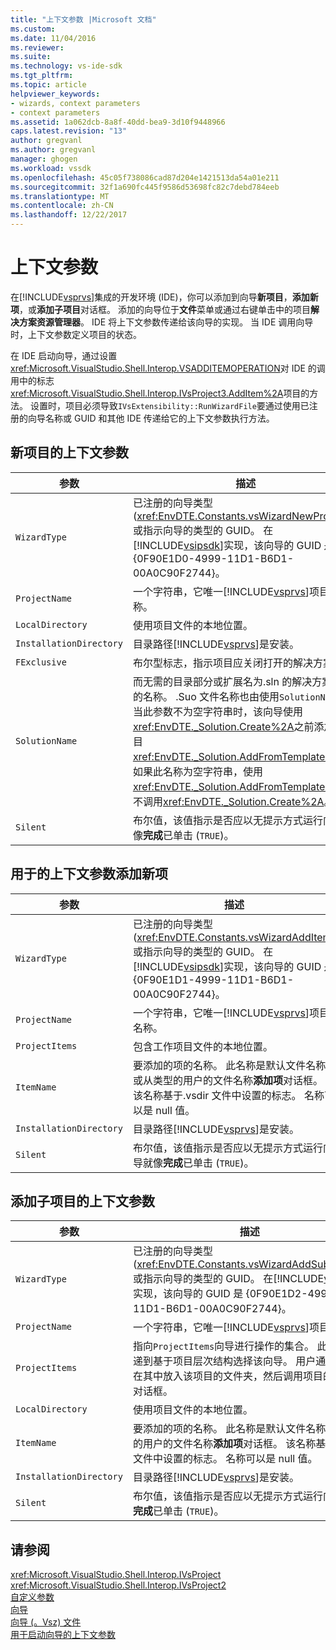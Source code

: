 ```yaml
---
title: "上下文参数 |Microsoft 文档"
ms.custom: 
ms.date: 11/04/2016
ms.reviewer: 
ms.suite: 
ms.technology: vs-ide-sdk
ms.tgt_pltfrm: 
ms.topic: article
helpviewer_keywords:
- wizards, context parameters
- context parameters
ms.assetid: 1a062dcb-8a8f-40dd-bea9-3d10f9448966
caps.latest.revision: "13"
author: gregvanl
ms.author: gregvanl
manager: ghogen
ms.workload: vssdk
ms.openlocfilehash: 45c05f738086cad87d204e1421513da54a01e211
ms.sourcegitcommit: 32f1a690fc445f9586d53698fc82c7debd784eeb
ms.translationtype: MT
ms.contentlocale: zh-CN
ms.lasthandoff: 12/22/2017
---
```

# <a name="context-parameters"></a>上下文参数
在[!INCLUDE[vsprvs](../../code-quality/includes/vsprvs_md.md)]集成的开发环境 (IDE)，你可以添加到向导**新项目**，**添加新项**，或**添加子项目**对话框。 添加的向导位于**文件**菜单或通过右键单击中的项目**解决方案资源管理器**。 IDE 将上下文参数传递给该向导的实现。 当 IDE 调用向导时，上下文参数定义项目的状态。  
  
 在 IDE 启动向导，通过设置<xref:Microsoft.VisualStudio.Shell.Interop.VSADDITEMOPERATION>对 IDE 的调用中的标志<xref:Microsoft.VisualStudio.Shell.Interop.IVsProject3.AddItem%2A>项目的方法。 设置时，项目必须导致`IVsExtensibility::RunWizardFile`要通过使用已注册的向导名称或 GUID 和其他 IDE 传递给它的上下文参数执行方法。  
  
## <a name="context-parameters-for-new-project"></a>新项目的上下文参数  
  
|参数|描述|  
|---------------|-----------------|  
|`WizardType`|已注册的向导类型 (<xref:EnvDTE.Constants.vsWizardNewProject>) 或指示向导的类型的 GUID。 在[!INCLUDE[vsipsdk](../../extensibility/includes/vsipsdk_md.md)]实现，该向导的 GUID 是 {0F90E1D0-4999-11D1-B6D1-00A0C90F2744}。|  
|`ProjectName`|一个字符串，它唯一[!INCLUDE[vsprvs](../../code-quality/includes/vsprvs_md.md)]项目名称。|  
|`LocalDirectory`|使用项目文件的本地位置。|  
|`InstallationDirectory`|目录路径[!INCLUDE[vsprvs](../../code-quality/includes/vsprvs_md.md)]是安装。|  
|`FExclusive`|布尔型标志，指示项目应关闭打开的解决方案。|  
|`SolutionName`|而无需的目录部分或扩展名为.sln 的解决方案文件的名称。 .Suo 文件名称也由使用`SolutionName`。 当此参数不为空字符串时，该向导使用<xref:EnvDTE._Solution.Create%2A>之前添加与项目<xref:EnvDTE._Solution.AddFromTemplate%2A>。 如果此名称为空字符串，使用<xref:EnvDTE._Solution.AddFromTemplate%2A>而不调用<xref:EnvDTE._Solution.Create%2A>。|  
|`Silent`|布尔值，该值指示是否应以无提示方式运行向导就像**完成**已单击 (`TRUE`)。|  
  
## <a name="context-parameters-for-add-new-item"></a>用于的上下文参数添加新项  
  
|参数|描述|  
|---------------|-----------------|  
|`WizardType`|已注册的向导类型 (<xref:EnvDTE.Constants.vsWizardAddItem>) 或指示向导的类型的 GUID。 在[!INCLUDE[vsipsdk](../../extensibility/includes/vsipsdk_md.md)]实现，该向导的 GUID 是 {0F90E1D1-4999-11D1-B6D1-00A0C90F2744}。|  
|`ProjectName`|一个字符串，它唯一[!INCLUDE[vsprvs](../../code-quality/includes/vsprvs_md.md)]项目名称。|  
|`ProjectItems`|包含工作项目文件的本地位置。|  
|`ItemName`|要添加的项的名称。 此名称是默认文件名称或从类型的用户的文件名称**添加项**对话框。 该名称基于.vsdir 文件中设置的标志。 名称可以是 null 值。|  
|`InstallationDirectory`|目录路径[!INCLUDE[vsprvs](../../code-quality/includes/vsprvs_md.md)]是安装。|  
|`Silent`|布尔值，该值指示是否应以无提示方式运行向导就像**完成**已单击 (`TRUE`)。|  
  
## <a name="context-parameters-for-add-sub-project"></a>添加子项目的上下文参数  
  
|参数|描述|  
|---------------|-----------------|  
|`WizardType`|已注册的向导类型 (<xref:EnvDTE.Constants.vsWizardAddSubProject>) 或指示向导的类型的 GUID。 在[!INCLUDE[vsipsdk](../../extensibility/includes/vsipsdk_md.md)]实现，该向导的 GUID 是 {0F90E1D2-4999-11D1-B6D1-00A0C90F2744}。|  
|`ProjectName`|一个字符串，它唯一[!INCLUDE[vsprvs](../../code-quality/includes/vsprvs_md.md)]项目名称。|  
|`ProjectItems`|指向`ProjectItems`向导进行操作的集合。 此指针传递到基于项目层次结构选择该向导。 用户通常会选择在其中放入该项目的文件夹，然后调用项目的**添加项**对话框。|  
|`LocalDirectory`|使用项目文件的本地位置。|  
|`ItemName`|要添加的项的名称。 此名称是默认文件名称或从类型的用户的文件名称**添加项**对话框。 该名称基于.vsdir 文件中设置的标志。 名称可以是 null 值。|  
|`InstallationDirectory`|目录路径[!INCLUDE[vsprvs](../../code-quality/includes/vsprvs_md.md)]是安装。|  
|`Silent`|布尔值，该值指示是否应以无提示方式运行向导就像**完成**已单击 (`TRUE`)。|  
  
## <a name="see-also"></a>请参阅  
 <xref:Microsoft.VisualStudio.Shell.Interop.IVsProject>   
 <xref:Microsoft.VisualStudio.Shell.Interop.IVsProject2>   
 [自定义参数](../../extensibility/internals/custom-parameters.md)   
 [向导](../../extensibility/internals/wizards.md)   
 [向导 (。Vsz) 文件](../../extensibility/internals/wizard-dot-vsz-file.md)   
 [用于启动向导的上下文参数](http://msdn.microsoft.com/Library/051a10f4-9e45-4604-b344-123044f33a24)